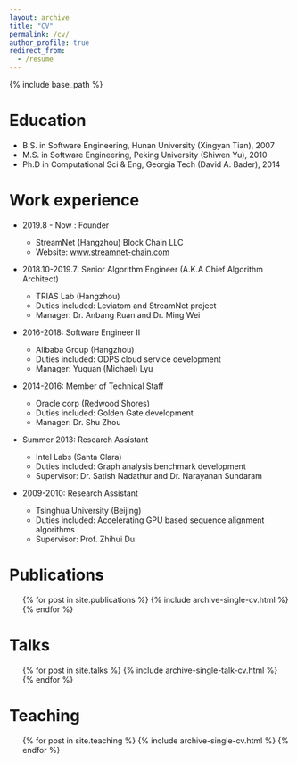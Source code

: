 ```yaml
---
layout: archive
title: "CV"
permalink: /cv/
author_profile: true
redirect_from:
  - /resume
---
```


{% include base_path %}

Education
======
* B.S. in Software Engineering, Hunan University (Xingyan Tian), 2007
* M.S. in Software Engineering, Peking University (Shiwen Yu), 2010
* Ph.D in Computational Sci & Eng, Georgia Tech (David A. Bader), 2014

Work experience
======
* 2019.8 - Now : Founder
  * StreamNet (Hangzhou) Block Chain LLC 
  * Website: www.streamnet-chain.com
* 2018.10-2019.7: Senior Algorithm Engineer (A.K.A Chief Algorithm Architect) 
  * TRIAS Lab (Hangzhou) 
  * Duties included: Leviatom and StreamNet project 
  * Manager: Dr. Anbang Ruan and Dr. Ming Wei 
   
* 2016-2018: Software Engineer II 
  * Alibaba Group (Hangzhou) 
  * Duties included: ODPS cloud service development 
  * Manager: Yuquan (Michael) Lyu 

* 2014-2016: Member of Technical Staff 
  * Oracle corp (Redwood Shores) 
  * Duties included: Golden Gate development 
  * Manager: Dr. Shu Zhou 

* Summer 2013: Research Assistant
  * Intel Labs (Santa Clara) 
  * Duties included: Graph analysis benchmark development 
  * Supervisor: Dr. Satish Nadathur and Dr. Narayanan Sundaram

* 2009-2010: Research Assistant
  * Tsinghua University (Beijing) 
  * Duties included: Accelerating GPU based sequence alignment algorithms 
  * Supervisor: Prof. Zhihui Du 

Publications
======
  <ul>{% for post in site.publications %}
    {% include archive-single-cv.html %}
  {% endfor %}</ul>
  
Talks
======
  <ul>{% for post in site.talks %}
    {% include archive-single-talk-cv.html %}
  {% endfor %}</ul>
  
Teaching
======
  <ul>{% for post in site.teaching %}
    {% include archive-single-cv.html %}
  {% endfor %}</ul>
  
